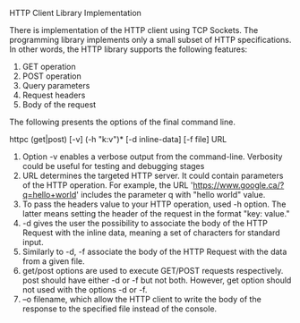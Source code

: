 HTTP Client Library Implementation

There is implementation of the HTTP client using TCP Sockets. The programming library implements only a small subset of HTTP specifications. In other words, the HTTP library supports the following features:
1. GET operation
2. POST operation
3. Query parameters
4. Request headers
5. Body of the request

The following presents the options of the final command line.

httpc (get|post) [-v] (-h "k:v")* [-d inline-data] [-f file] URL
1. Option -v enables a verbose output from the command-line. Verbosity could be useful for testing and debugging stages 
2. URL determines the targeted HTTP server. It could contain parameters of the HTTP operation. For example, the URL 'https://www.google.ca/?q=hello+world' includes the parameter q with "hello world" value.
3. To pass the headers value to your HTTP operation, used -h option. The latter means setting the header of the request in the format "key: value." 
4. -d gives the user the possibility to associate the body of the HTTP Request with the inline data, meaning a set of characters for standard input.
5. Similarly to -d, -f associate the body of the HTTP Request with the data from a given file.
6. get/post options are used to execute GET/POST requests respectively. post should have either -d or -f but not both. However, get option should not used with the options -d or -f.
7. –o filename, which allow the HTTP client to write the body of the response to the specified file instead of the console.
